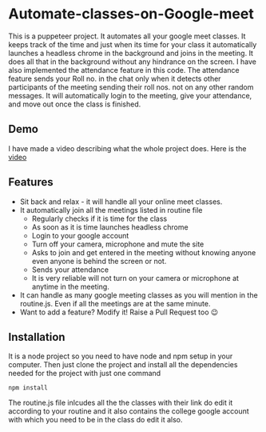 # Automate-classes-on-Google-meet

This is a puppeteer project. It automates all your google meet classes. It keeps track of the time and just when its time for your class it automatically launches a headless chrome in the background and joins in the meeting. It does all that in the background without any hindrance on the screen. I have also implemented the attendance feature in this code.
The attendance feature sends your Roll no. in the chat only when it detects other participants of the meeting sending their roll nos. not on any other random messages.
It will automatically login to the meeting, give your attendance, and move out once the class is finished.

## Demo
I have made a video describing what the whole project does. Here is the [video](https://www.linkedin.com/feed/update/urn:li:activity:6797079922427928576/)

## Features
- Sit back and relax - it will handle all your online meet classes.
- It automatically join all the meetings listed in routine file
  -  Regularly checks if it is time for the class
  -  As soon as it is time launches headless chrome
  -  Login to your google account
  -  Turn off your camera, microphone and mute the site
  -  Asks to join and get entered in the meeting without knowing anyone even anyone is behind the screen or not.
  -  Sends your attendance
  -  It is very reliable will not turn on your camera or microphone at anytime in the meeting.
- It can handle as many google meeting classes as you will mention in the routine.js. Even if all the meetings are at the same minute.
- Want to add a feature? Modify it! Raise a Pull Request too 😉

## Installation
It is a node project so you need to have node and npm setup in your computer.
Then just clone the project and install all the dependencies needed for the project with just one command
```
npm install
```
The routine.js file inlcudes all the the classes with their link do edit it according to your routine and it also contains the college google account with which you need to be in the class do edit it also.
